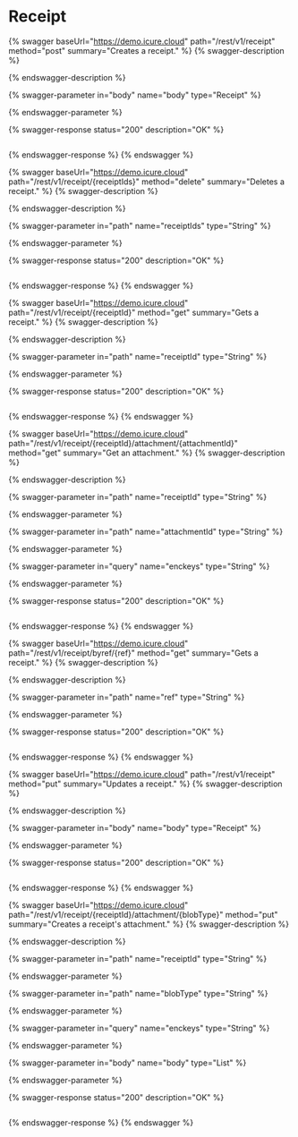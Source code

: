# Receipt

{% swagger baseUrl="https://demo.icure.cloud" path="/rest/v1/receipt" method="post" summary="Creates a receipt." %}
{% swagger-description %}

{% endswagger-description %}

{% swagger-parameter in="body" name="body" type="Receipt" %}

{% endswagger-parameter %}

{% swagger-response status="200" description="OK" %}
```
```
{% endswagger-response %}
{% endswagger %}

{% swagger baseUrl="https://demo.icure.cloud" path="/rest/v1/receipt/{receiptIds}" method="delete" summary="Deletes a receipt." %}
{% swagger-description %}

{% endswagger-description %}

{% swagger-parameter in="path" name="receiptIds" type="String" %}

{% endswagger-parameter %}

{% swagger-response status="200" description="OK" %}
```
```
{% endswagger-response %}
{% endswagger %}

{% swagger baseUrl="https://demo.icure.cloud" path="/rest/v1/receipt/{receiptId}" method="get" summary="Gets a receipt." %}
{% swagger-description %}

{% endswagger-description %}

{% swagger-parameter in="path" name="receiptId" type="String" %}

{% endswagger-parameter %}

{% swagger-response status="200" description="OK" %}
```
```
{% endswagger-response %}
{% endswagger %}

{% swagger baseUrl="https://demo.icure.cloud" path="/rest/v1/receipt/{receiptId}/attachment/{attachmentId}" method="get" summary="Get an attachment." %}
{% swagger-description %}

{% endswagger-description %}

{% swagger-parameter in="path" name="receiptId" type="String" %}

{% endswagger-parameter %}

{% swagger-parameter in="path" name="attachmentId" type="String" %}

{% endswagger-parameter %}

{% swagger-parameter in="query" name="enckeys" type="String" %}

{% endswagger-parameter %}

{% swagger-response status="200" description="OK" %}
```
```
{% endswagger-response %}
{% endswagger %}

{% swagger baseUrl="https://demo.icure.cloud" path="/rest/v1/receipt/byref/{ref}" method="get" summary="Gets a receipt." %}
{% swagger-description %}

{% endswagger-description %}

{% swagger-parameter in="path" name="ref" type="String" %}

{% endswagger-parameter %}

{% swagger-response status="200" description="OK" %}
```
```
{% endswagger-response %}
{% endswagger %}

{% swagger baseUrl="https://demo.icure.cloud" path="/rest/v1/receipt" method="put" summary="Updates a receipt." %}
{% swagger-description %}

{% endswagger-description %}

{% swagger-parameter in="body" name="body" type="Receipt" %}

{% endswagger-parameter %}

{% swagger-response status="200" description="OK" %}
```
```
{% endswagger-response %}
{% endswagger %}

{% swagger baseUrl="https://demo.icure.cloud" path="/rest/v1/receipt/{receiptId}/attachment/{blobType}" method="put" summary="Creates a receipt's attachment." %}
{% swagger-description %}

{% endswagger-description %}

{% swagger-parameter in="path" name="receiptId" type="String" %}

{% endswagger-parameter %}

{% swagger-parameter in="path" name="blobType" type="String" %}

{% endswagger-parameter %}

{% swagger-parameter in="query" name="enckeys" type="String" %}

{% endswagger-parameter %}

{% swagger-parameter in="body" name="body" type="List" %}

{% endswagger-parameter %}

{% swagger-response status="200" description="OK" %}
```
```
{% endswagger-response %}
{% endswagger %}
